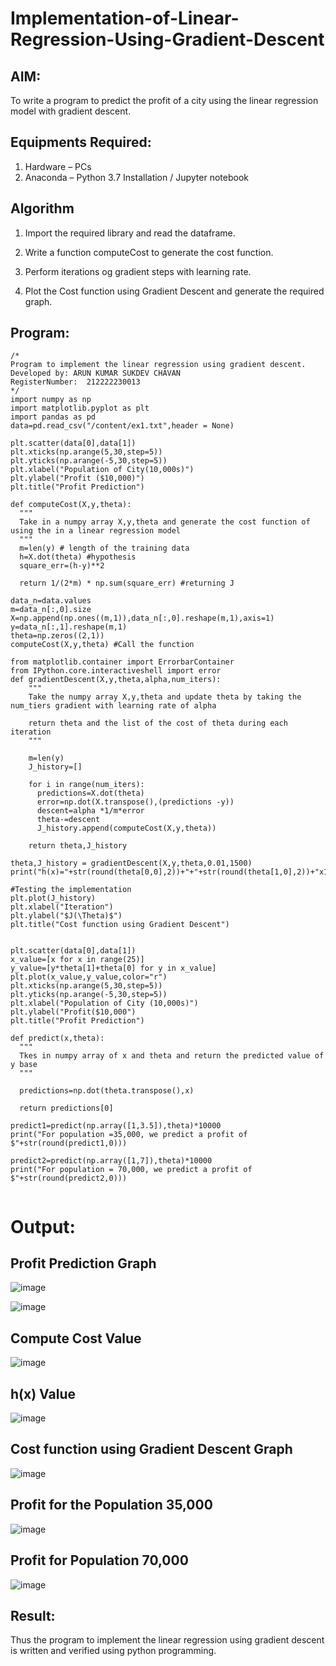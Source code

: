 # Implementation-of-Linear-Regression-Using-Gradient-Descent

## AIM:
To write a program to predict the profit of a city using the linear regression model with gradient descent.

## Equipments Required:
1. Hardware – PCs
2. Anaconda – Python 3.7 Installation / Jupyter notebook

## Algorithm

1. Import the required library and read the dataframe.

2. Write a function computeCost to generate the cost function.

3. Perform iterations og gradient steps with learning rate.

4. Plot the Cost function using Gradient Descent and generate the required graph.

## Program:
```
/*
Program to implement the linear regression using gradient descent.
Developed by: ARUN KUMAR SUKDEV CHAVAN
RegisterNumber:  212222230013
*/
import numpy as np
import matplotlib.pyplot as plt
import pandas as pd
data=pd.read_csv("/content/ex1.txt",header = None)

plt.scatter(data[0],data[1])
plt.xticks(np.arange(5,30,step=5))
plt.yticks(np.arange(-5,30,step=5))
plt.xlabel("Population of City(10,000s)")
plt.ylabel("Profit ($10,000)")
plt.title("Profit Prediction")

def computeCost(X,y,theta):
  """
  Take in a numpy array X,y,theta and generate the cost function of using the in a linear regression model
  """
  m=len(y) # length of the training data
  h=X.dot(theta) #hypothesis
  square_err=(h-y)**2

  return 1/(2*m) * np.sum(square_err) #returning J

data_n=data.values
m=data_n[:,0].size
X=np.append(np.ones((m,1)),data_n[:,0].reshape(m,1),axis=1)
y=data_n[:,1].reshape(m,1)
theta=np.zeros((2,1))
computeCost(X,y,theta) #Call the function

from matplotlib.container import ErrorbarContainer
from IPython.core.interactiveshell import error
def gradientDescent(X,y,theta,alpha,num_iters):
    """
    Take the numpy array X,y,theta and update theta by taking the num_tiers gradient with learning rate of alpha

    return theta and the list of the cost of theta during each iteration
    """

    m=len(y)
    J_history=[]

    for i in range(num_iters):
      predictions=X.dot(theta)
      error=np.dot(X.transpose(),(predictions -y))
      descent=alpha *1/m*error
      theta-=descent
      J_history.append(computeCost(X,y,theta))

    return theta,J_history

theta,J_history = gradientDescent(X,y,theta,0.01,1500)
print("h(x)="+str(round(theta[0,0],2))+"+"+str(round(theta[1,0],2))+"x1")

#Testing the implementation
plt.plot(J_history)
plt.xlabel("Iteration")
plt.ylabel("$J(\Theta)$")
plt.title("Cost function using Gradient Descent")


plt.scatter(data[0],data[1])
x_value=[x for x in range(25)]
y_value=[y*theta[1]+theta[0] for y in x_value]
plt.plot(x_value,y_value,color="r")
plt.xticks(np.arange(5,30,step=5))
plt.yticks(np.arange(-5,30,step=5))
plt.xlabel("Population of City (10,000s)")
plt.ylabel("Profit($10,000")
plt.title("Profit Prediction")

def predict(x,theta):
  """
  Tkes in numpy array of x and theta and return the predicted value of y base
  """

  predictions=np.dot(theta.transpose(),x)

  return predictions[0]

predict1=predict(np.array([1,3.5]),theta)*10000
print("For population =35,000, we predict a profit of $"+str(round(predict1,0)))

predict2=predict(np.array([1,7]),theta)*10000
print("For population = 70,000, we predict a profit of $"+str(round(predict2,0)))


```

# Output:
## Profit Prediction Graph

![image](https://github.com/Nethraa24/Implementation-of-Linear-Regression-Using-Gradient-Descent/assets/121215786/32ae3100-ec28-4589-9798-67f5608e14ef)


![image](https://github.com/Nethraa24/Implementation-of-Linear-Regression-Using-Gradient-Descent/assets/121215786/18ea73ac-6ba8-44a3-aaa4-ee1786fafe91)

## Compute Cost Value

![image](https://github.com/Nethraa24/Implementation-of-Linear-Regression-Using-Gradient-Descent/assets/121215786/865b66ee-b809-4225-9938-b5c637b8fe5a)

## h(x) Value

![image](https://github.com/Nethraa24/Implementation-of-Linear-Regression-Using-Gradient-Descent/assets/121215786/ee1234a4-ac6f-4a73-932e-c6882b2ad40a)

## Cost function using Gradient Descent Graph

![image](https://github.com/Nethraa24/Implementation-of-Linear-Regression-Using-Gradient-Descent/assets/121215786/1b398cc0-d18e-4b72-b18b-33f4f07f7874)

## Profit for the Population 35,000

![image](https://github.com/Nethraa24/Implementation-of-Linear-Regression-Using-Gradient-Descent/assets/121215786/ebf46437-a362-459e-87bf-4af581b60cd2)

## Profit for Population 70,000

![image](https://github.com/Nethraa24/Implementation-of-Linear-Regression-Using-Gradient-Descent/assets/121215786/d693817e-0e05-479d-993f-b8d05c28538c)


## Result:
Thus the program to implement the linear regression using gradient descent is written and verified using python programming.
